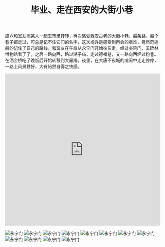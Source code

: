 ﻿---
layout: post
title: 毕业、走在西安的大街小巷
category: 杂谈
description: 即将离开西安，多走走看看
---
周六和室友高某人一起去市里转转，再次感受西安古老的大街小巷。每条路，每个巷子都走过，可总是记不住它们的名字，这次或许是感受到再会的艰难，竟然奇迹般的记住了自己的路线。和室友在午后从永宁门开始往东走，经过书院门，去碑林博物馆看了了，之后一路向西，路过湘子庙，走过德福巷，又一路向西经过粉巷。在洒金桥吃了晚饭后开始转移到大雁塔。夜里，在大唐不夜城的喧闹中走走停停，一路上风景甚好，大有怡然自得之快感。

<iframe height=498 width=510 src="http://player.youku.com/embed/XNjcyMDU4Njg0" frameborder=0 allowfullscreen></iframe>

![永宁门](/images/2018-06-09-enjoy-xian/1.jpg)
![永宁门](/images/2018-06-09-enjoy-xian/2.jpg)
![永宁门](/images/2018-06-09-enjoy-xian/3.jpg)
![永宁门](/images/2018-06-09-enjoy-xian/4.jpg)
![永宁门](/images/2018-06-09-enjoy-xian/5.jpg)
![永宁门](/images/2018-06-09-enjoy-xian/6.jpg)
![永宁门](/images/2018-06-09-enjoy-xian/7.jpg)
![永宁门](/images/2018-06-09-enjoy-xian/8.jpg)
![永宁门](/images/2018-06-09-enjoy-xian/9.jpg)
![永宁门](/images/2018-06-09-enjoy-xian/10.jpg)
![永宁门](/images/2018-06-09-enjoy-xian/11.jpg)
![永宁门](/images/2018-06-09-enjoy-xian/12.jpg)